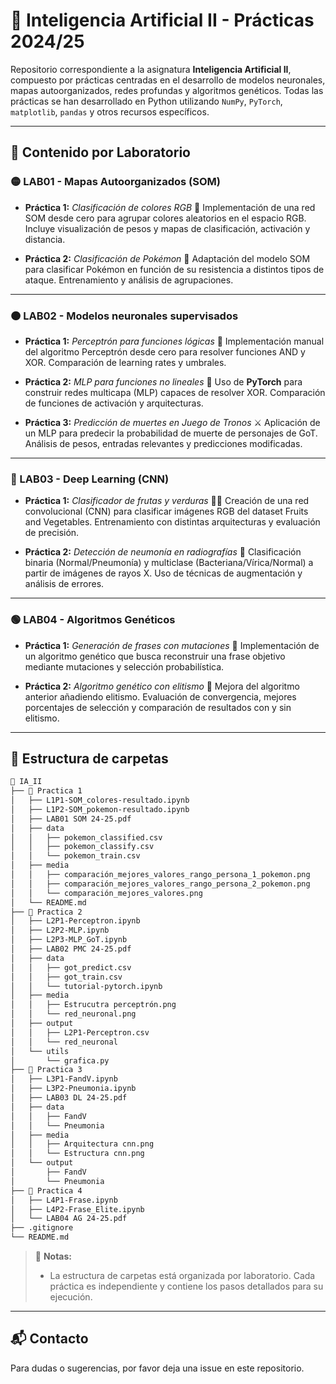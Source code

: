 # 🧠 Inteligencia Artificial II - Prácticas 2024/25

Repositorio correspondiente a la asignatura **Inteligencia Artificial II**, compuesto por prácticas centradas en el desarrollo de modelos neuronales, mapas autoorganizados, redes profundas y algoritmos genéticos.
Todas las prácticas se han desarrollado en Python utilizando `NumPy`, `PyTorch`, `matplotlib`, `pandas` y otros recursos específicos.

---

## 📌 Contenido por Laboratorio

### 🟡 LAB01 - Mapas Autoorganizados (SOM)

-   **Práctica 1:** _Clasificación de colores RGB_ 🎨
    Implementación de una red SOM desde cero para agrupar colores aleatorios en el espacio RGB. Incluye visualización de pesos y mapas de clasificación, activación y distancia.

-   **Práctica 2:** _Clasificación de Pokémon_ 🧬
    Adaptación del modelo SOM para clasificar Pokémon en función de su resistencia a distintos tipos de ataque. Entrenamiento y análisis de agrupaciones.

---

### 🟠 LAB02 - Modelos neuronales supervisados

-   **Práctica 1:** _Perceptrón para funciones lógicas_ 🔗
    Implementación manual del algoritmo Perceptrón desde cero para resolver funciones AND y XOR. Comparación de learning rates y umbrales.

-   **Práctica 2:** _MLP para funciones no lineales_ 🧮
    Uso de **PyTorch** para construir redes multicapa (MLP) capaces de resolver XOR. Comparación de funciones de activación y arquitecturas.

-   **Práctica 3:** _Predicción de muertes en Juego de Tronos_ ⚔️
    Aplicación de un MLP para predecir la probabilidad de muerte de personajes de GoT. Análisis de pesos, entradas relevantes y predicciones modificadas.

---

### 🔵 LAB03 - Deep Learning (CNN)

-   **Práctica 1:** _Clasificador de frutas y verduras_ 🍎🥦
    Creación de una red convolucional (CNN) para clasificar imágenes RGB del dataset Fruits and Vegetables. Entrenamiento con distintas arquitecturas y evaluación de precisión.

-   **Práctica 2:** _Detección de neumonía en radiografías_ 🩻
    Clasificación binaria (Normal/Pneumonía) y multiclase (Bacteriana/Vírica/Normal) a partir de imágenes de rayos X. Uso de técnicas de augmentación y análisis de errores.

---

### 🟢 LAB04 - Algoritmos Genéticos

-   **Práctica 1:** _Generación de frases con mutaciones_ 🧬
    Implementación de un algoritmo genético que busca reconstruir una frase objetivo mediante mutaciones y selección probabilística.

-   **Práctica 2:** _Algoritmo genético con elitismo_ 👑
    Mejora del algoritmo anterior añadiendo elitismo. Evaluación de convergencia, mejores porcentajes de selección y comparación de resultados con y sin elitismo.

---

## 📂 Estructura de carpetas

```bash
📁 IA_II
├── 📁 Practica 1
│   ├── L1P1-SOM_colores-resultado.ipynb
│   ├── L1P2-SOM_pokemon-resultado.ipynb
│   ├── LAB01 SOM 24-25.pdf
│   ├── data
│   │   ├── pokemon_classified.csv
│   │   ├── pokemon_classify.csv
│   │   └── pokemon_train.csv
│   ├── media
│   │   ├── comparación_mejores_valores_rango_persona_1_pokemon.png
│   │   ├── comparación_mejores_valores_rango_persona_2_pokemon.png
│   │   └── comparación_mejores_valores.png
│   └── README.md
├── 📁 Practica 2
│   ├── L2P1-Perceptron.ipynb
│   ├── L2P2-MLP.ipynb
│   ├── L2P3-MLP_GoT.ipynb
│   ├── LAB02 PMC 24-25.pdf
│   ├── data
│   │   ├── got_predict.csv
│   │   ├── got_train.csv
│   │   └── tutorial-pytorch.ipynb
│   ├── media
│   │   ├── Estrucutra perceptrón.png
│   │   └── red_neuronal.png
│   ├── output
│   │   ├── L2P1-Perceptron.csv
│   │   └── red_neuronal
│   └── utils
│       └── grafica.py
├── 📁 Practica 3
│   ├── L3P1-FandV.ipynb
│   ├── L3P2-Pneumonia.ipynb
│   ├── LAB03 DL 24-25.pdf
│   ├── data
│   │   ├── FandV
│   │   └── Pneumonia
│   ├── media
│   │   ├── Arquitectura cnn.png
│   │   └── Estructura cnn.png
│   └── output
│       ├── FandV
│       └── Pneumonia
├── 📁 Practica 4
│   ├── L4P1-Frase.ipynb
│   ├── L4P2-Frase_Elite.ipynb
│   └── LAB04 AG 24-25.pdf
├── .gitignore
└── README.md
```

> 📌 **Notas:**
>
> -   La estructura de carpetas está organizada por laboratorio. Cada práctica es independiente y contiene los pasos detallados para su ejecución.

---

## 📬 Contacto

Para dudas o sugerencias, por favor deja una issue en este repositorio.
